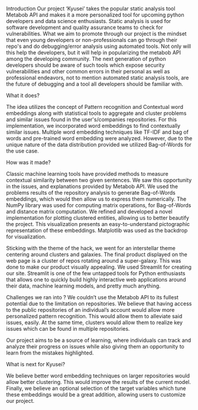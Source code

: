Introduction
Our project ‘Kyusei’ takes the popular static analysis tool Metabob API and makes it a more personalized tool for upcoming python developers and data science enthusiasts. Static analysis is used for software development and quality assurance teams to check for vulnerabilities. What we aim to promote through our project is the mindset that even young developers or non-professionals can go through their repo's and do debugging/error analysis using automated tools.
Not only will this help the developers, but it will help in popularizing the metabob API among the developing community. The next generation of python developers should be aware of such tools which expose security vulnerabilities and other common errors in
their personal as well as professional endeavors, not to mention automated static analysis tools, are the future of debugging and a tool all developers should be familiar with.

What it does?

The idea utilizes the concept of Pattern recognition and Contextual word embeddings along with statistical tools to aggregate and cluster problems and similar issues found in the user's/companies repositories. For this implementation, we incorporated word embeddings to find contextually similar issues. Multiple word embedding techniques like TF-IDF and bag of words and pre-trained word embedding were analyzed. However, due to the unique nature of the data distribution provided we utilized Bag-of-Words for the use case.

How was it made?

Classic machine learning tools have provided methods to measure contextual similarity between two given sentences. We saw this opportunity in the issues, and explanations provided by Metabob API. We used the problems results of the repository analysis to generate Bag-of-Words embeddings, which would then allow us to express them numerically. The NumPy library was used for computing matrix operations, for Bag-of-Words and distance matrix computation. We refined and developed a novel implementation for plotting clustered entities, allowing us to better beautify the project. This visualization presents an easy-to-understand pictographic representation of these embeddings. Matplotlib was used as the backdrop for visualization. 

Sticking with the theme of the hack, we went for an interstellar theme centering around clusters and galaxies. The final product displayed on the web page is a cluster of repos rotating around a super-galaxy. This was done to make our product visually appealing. We used Streamlit for creating our site. Streamlit is one of the few untapped tools for Python enthusiasts that allows one to quickly build highly interactive web applications around their data, machine learning models, and pretty much anything. 


Challenges we ran into ?
We couldn’t use the Metabob API to its fullest potential due to the limitation on repositories. We believe that having access to the public repositories of an individual’s account would allow more personalized pattern recognition. This would allow them to alleviate said issues, easily. At the same time, clusters would allow them to realize key issues which can be found in multiple repositories.

Our project aims to be a source of learning, where individuals can track and analyze their progress on issues while also giving them an opportunity to learn from the mistakes highlighted.

What is next for Kyusei?

We believe better word embedding techniques on larger repositories would allow better clustering. This would improve the results of the current model. Finally, we believe an optional selection of the target variables which tune these embeddings would be a great addition, allowing users to customize our project.
